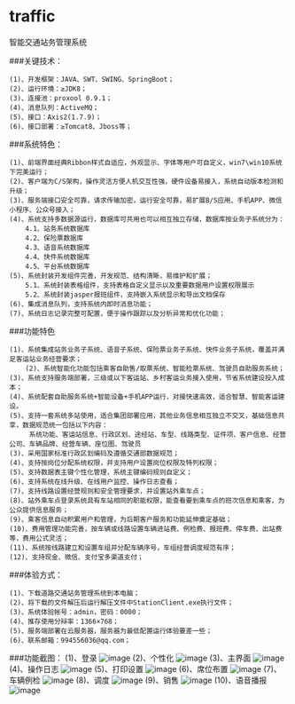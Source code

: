 # traffic
智能交通站务管理系统

###关键技术：

	(1)、开发框架：JAVA、SWT、SWING、SpringBoot；
	(2)、运行环境：≥JDK8；
	(3)、连接池：proxool 0.9.1；
	(4)、消息队列：ActiveMQ；
	(5)、接口：Axis2(1.7.9)；
	(6)、接口部署：≥Tomcat8、Jboss等；
	
###系统特色：

	(1)、前端界面经典Ribbon样式自适应，外观显示、字体等用户可自定义，win7\win10系统下完美运行；
	(2)、客户端为C/S架构，操作灵活方便人机交互性强，硬件设备易接入，系统自动版本检测和升级；
	(3)、服务端接口安全可靠，请求传输加密，运行安全可靠，易扩展B/S应用、手机APP、微信小程序、公众号接入；
	(4)、系统支持多数据源运行，数据库可共用也可以相互独立存储，数据库按业务子系统分为：
		4.1、站务系统数据库
		4.2、保险票数据库
		4.3、语音系统数据库
		4.4、快件系统数据库
		4.5、平台系统数据库
	(5)、系统封装开发组件完善，开发规范、结构清晰，易维护和扩展；
  		5.1、系统封装表格组件，支持表格自定义显示以及重要数据用户设置权限展示
  		5.2、系统封装jasper报班组件，支持嵌入系统显示和导出文档保存
	(6)、集成消息队列，支持系统内即时消息功能；
	(7)、系统日志记录完整可配置，便于操作跟踪以及分析异常和优化功能；

###功能特色

	(1)、系统集成站务业务子系统、语音子系统、保险票业务子系统、快件业务子系统，覆盖并满足客运站业务经营要求；
        (2)、系统智能化功能包括乘客自助售/取票系统、智能检票系统、驾驶员自助服务系统；
	(3)、系统支持服务端部署，三级或以下客运站、乡村客运业务接入使用，节省系统建设投入成本；
	(4)、系统配套自助服务系统+智能设备+手机APP运行，对接快速高效，适合智慧、智能客运建设。
	(5)、支持一套系统多站使用，适合集团部署应用，其他业务信息相互独立不交叉，基础信息共享，数据规范统一包括以下内容：
	     系统功能、客运站信息、行政区划、途经站、车型、线路类型、证件项、客户信息、经营公司、车辆品牌、经营车辆、座位图、驾驶员
	(3)、采用国家标准行政区划编码及遵循交通部数据规范；
	(4)、支持按岗位分配系统权限，并支持用户设置岗位权限及特列权限；
	(5)、支持数据表主键个性化管理，系统主键编码规则自定义；
	(6)、支持系统在线升级、在线用户监控、操作日志查看；
	(7)、支持线路设置经营规则和安全管理要求，并设置站外乘车点；
	(8)、站外乘车点登录系统具有车站相同的职能权限，能查看要到乘车点的班次信息和乘客，为公众提供信息服务；
	(9)、乘客信息自动积累用户和管理，为后期客户服务和功能延伸奠定基础；
	(10)、费用管理功能完善，按车辆或线路设置车辆进站费、例检费、报班费、停车费、出站费等，费用公式灵活；
	(11)、系统按线路建立和设置车组并分配车辆序号，车组经营调度规范有序；
	(12)、支持现金、微信、支付宝多渠道支付；

	
###体验方式：

	(1)、下载道路交通站务管理系统到本电脑；
	(2)、将下载的文件解压后运行解压文件中StationClient.exe执行文件；
	(3)、系统体验帐号：admin，密码：0000；
	(4)、推存使用分辩率：1366×768；
	(5)、服务端部署在云服务器，服务器为最低配置运行体验要差一些；
	(6)、联系邮箱：994556036@qq.com；


###功能截图：
(1)、登录
![image](https://github.com/ChongqingChiMa/traffic/blob/master/登录.png)
(2)、个性化
![image](https://github.com/ChongqingChiMa/traffic/blob/master/个性化.png)
(3)、主界面
![image](https://github.com/ChongqingChiMa/traffic/blob/master/主界页.png)
(4)、操作日志
![image](https://github.com/ChongqingChiMa/traffic/blob/master/操作日志.png)
(5)、打印设置
![image](https://github.com/ChongqingChiMa/traffic/blob/master/打印设置.png)
(6)、席位布置
![image](https://github.com/ChongqingChiMa/traffic/blob/master/席位布置.png)
(7)、车辆例检
![image](https://github.com/ChongqingChiMa/traffic/blob/master/车辆例检.png)
(8)、调度
![image](https://github.com/ChongqingChiMa/traffic/blob/master/调度.png)
(9)、销售
![image](https://github.com/ChongqingChiMa/traffic/blob/master/销售.png)
(10)、语音播报
![image](https://github.com/ChongqingChiMa/traffic/blob/master/语音播报.png)
